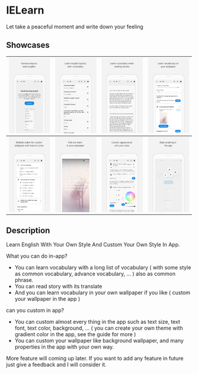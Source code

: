# IELearn
Let take a peaceful moment and write down your feeling

## Showcases

|![](docs/images/Shot1.png)|![](docs/images/Shot2.png)|![](docs/images/Shot3.png)|![](docs/images/Shot4.png)|
|:-----------------------:|:-----------------------:|:-----------------------:|:-----------------------:|
|![](docs/images/Shot5.png)|![](docs/images/Shot6.png)|![](docs/images/Shot7.png)|![](docs/images/Shot8.png)|

## Description
Learn English With Your Own Style And Custom Your Own Style In App.

What you can do in-app?
- You can learn vocabulary with a long list of vocabulary ( with some style as common vocabulary, advance vocabulary, ... ) also as common phrase.
- You can read story with its translate 
- And you can learn vocabulary in your own wallpaper if you like ( custom your wallpaper in the app )

 can you custom in app?
- You can custom almost every thing in the app such as text size, text font, text color, background, ... ( you can create your own theme with gradient color in the app, see the guide for more )
- You can custom your wallpaper like background wallpaper, and many properties in the app with your own way.

More feature will coming up later.
If you want to add any feature in future just give a feedback and I will consider it.